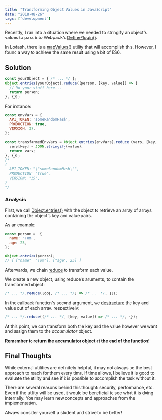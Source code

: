 ```yaml
---
title: "Transforming Object Values in JavaScript"
date: "2018-08-26"
tags: ["development"]
---
```


Recently, I ran into a situation where we needed to stringify an object's values to pass into Webpack's [DefinePlugin()](https://webpack.js.org/plugins/define-plugin/).

In Lodash, there is a [mapValues()](https://webpack.js.org/plugins/define-plugin/) utility that will accomplish this. However, I found a way to achieve the same result using a bit of ES6.

## Solution

```js
const yourObject = { /* ... */ };
Object.entries(yourObject).reduce((person, [key, value]) => {
  // Do your stuff here...
  return person;
}, {});
```

For instance:

```js
const envVars = {
  API_TOKEN: 'someRandomHash',
  PRODUCTION: true,
  VERSION: 25,
};

const transformedEnvVars = Object.entries(envVars).reduce((vars, [key, value]) => {
  vars[key] = JSON.stringify(value);
  return vars;
}, {});
/*
{
  API_TOKEN: "\"someRandomHash\"",
  PRODUCTION: "true",
  VERSION: "25",
}
*/
```

### Analysis

First, we call [Object.entries()](https://developer.mozilla.org/en-US/docs/Web/JavaScript/Reference/Global_Objects/Object/entries) with the object to retrieve an array of arrays containing the object's key and value pairs.

As an example:

```js
const person =  {
  name: 'Tom',
  age: 25,
};

Object.entries(person);
// [ ["name", "Tom"], ["age", 25] ]
```

Afterwards, we chain [reduce](https://developer.mozilla.org/en-US/docs/Web/JavaScript/Reference/Global_Objects/Array/Reduce) to transform each value.

We create a new object, using reduce's aruments, to contain the transformed object:

```js
/* ... */.reduce((obj, /* ... */) => /* ... */, {});
```

In the callback function's second argument, we [destructure](https://developer.mozilla.org/en-US/docs/Web/JavaScript/Reference/Operators/Destructuring_assignment) the key and value out of each array, respectively:

```js
/* ... */.reduce((/* ... */, [key, value]) => /* ... */, {});
```

At this point, we can transform both the key and the value however we want and assign them to the _accumulator_ object.

**Remember to return the accumulator object at the end of the function!**

## Final Thoughts

While external utilities are definitely helpful, it may not always be the best approach to reach for them every time. If time allows, I believe it is good to evaluate the utility and see if it is possible to accomplish the task without it.

There are several reasons behind this thought: security, performance, etc. Even if the utility will be used, it would be beneficial to see what it is doing internally. You may learn new concepts and approaches from the implementation.

Always consider yourself a student and strive to be better!

